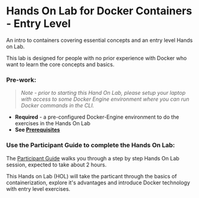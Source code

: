 # Hands On Lab for Docker Containers - Entry Level

An intro to containers covering essential concepts and an entry level Hands on Lab.  

This lab is designed for people with no prior experience with Docker who want to learn the core concepts and basics.

### Pre-work:

> *Note - prior to starting this Hand On Lab, please setup your laptop with access to some Docker Engine environment where you can run Docker commands in the CLI.*

* **Required** - a pre-configured Docker-Engine environment to do the exercises in the Hands On Lab
* **See [Prerequisites](../Prerequisites.md)**


### Use the Participant Guide to complete the Hands On Lab:

The [Participant Guide](../Participant-Guide.md) walks you through a step by step Hands On Lab session, expected to take about 2 hours.   

This Hands on Lab (HOL) will take the particant through the basics of containerization, explore it's advantages and introduce Docker technology with entry level exercises.
